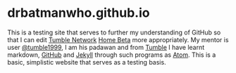 ﻿# drbatmanwho.github.io

This is a testing site that serves to further my understanding of GitHub so that I can edit [Tumble Network](@tumblenet) [Home Beta](http://github.com/tumblenet/beta.tumblenet.tk) more appropriately. My mentor is user [@tumble1999], I am his padawan and from [Tumble][@tumble1999] I have learnt markdown, [GitHub] and [Jekyll] through such programs as [Atom]. 
This is a basic, simplistic website that serves as a testing basis.

[@tumble1999]:http://github.com/tumble1999
[@drbatmanwho]:http://github.com/drbatmanwho
[@tumblenet]:http://gothub.com/tumblenet
[markdown]:https://guides.github.com/features/mastering-markdown/
[Jekyll]:http://jekyllrb.org
[GitHub]:http://gothub.com
[Atom]:http://atom.io
